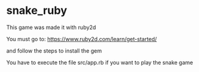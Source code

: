 # snake_ruby
This game was made it with ruby2d

You must go to:
https://www.ruby2d.com/learn/get-started/

and follow the steps to install the gem

You have to execute the file src/app.rb if you want to play the snake game
